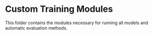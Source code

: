 # Custom Training Modules

This folder contains the modules necessary for running all models and automatic evaluation methods.
